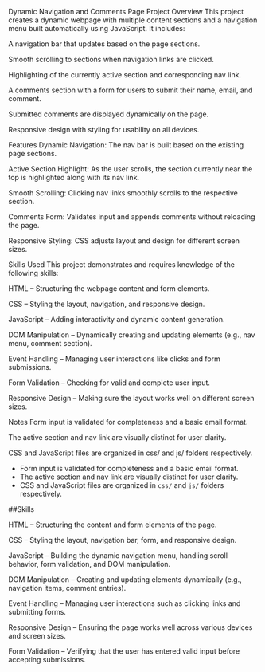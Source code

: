 Dynamic Navigation and Comments Page
Project Overview
This project creates a dynamic webpage with multiple content sections and a navigation menu built automatically using JavaScript. It includes:

A navigation bar that updates based on the page sections.

Smooth scrolling to sections when navigation links are clicked.

Highlighting of the currently active section and corresponding nav link.

A comments section with a form for users to submit their name, email, and comment.

Submitted comments are displayed dynamically on the page.

Responsive design with styling for usability on all devices.

Features
Dynamic Navigation: The nav bar is built based on the existing page sections.

Active Section Highlight: As the user scrolls, the section currently near the top is highlighted along with its nav link.

Smooth Scrolling: Clicking nav links smoothly scrolls to the respective section.

Comments Form: Validates input and appends comments without reloading the page.

Responsive Styling: CSS adjusts layout and design for different screen sizes.

Skills Used
This project demonstrates and requires knowledge of the following skills:

HTML – Structuring the webpage content and form elements.

CSS – Styling the layout, navigation, and responsive design.

JavaScript – Adding interactivity and dynamic content generation.

DOM Manipulation – Dynamically creating and updating elements (e.g., nav menu, comment section).

Event Handling – Managing user interactions like clicks and form submissions.

Form Validation – Checking for valid and complete user input.

Responsive Design – Making sure the layout works well on different screen sizes.

Notes
Form input is validated for completeness and a basic email format.

The active section and nav link are visually distinct for user clarity.

CSS and JavaScript files are organized in css/ and js/ folders respectively.
- Form input is validated for completeness and a basic email format.
- The active section and nav link are visually distinct for user clarity.
- CSS and JavaScript files are organized in `css/` and `js/` folders respectively.

##Skills

HTML – Structuring the content and form elements of the page.

CSS – Styling the layout, navigation bar, form, and responsive design.

JavaScript – Building the dynamic navigation menu, handling scroll behavior, form validation, and DOM manipulation.

DOM Manipulation – Creating and updating elements dynamically (e.g., navigation items, comment entries).

Event Handling – Managing user interactions such as clicking links and submitting forms.

Responsive Design – Ensuring the page works well across various devices and screen sizes.

Form Validation – Verifying that the user has entered valid input before accepting submissions.


